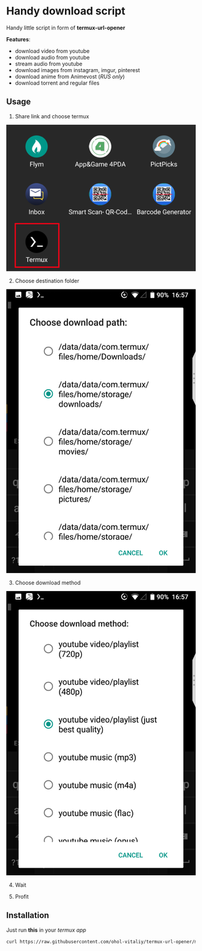 # Handy download script

Handy little script in form of **termux-url-opener**

**Features**:
- download video from youtube
- download audio from youtube
- stream audio from youtube
- download images from instagram, imgur, pinterest
- download anime from Animevost (_RUS only_)
- download torrent and regular files 

## Usage

1. Share link and choose termux

![Share and termux](Screenshot_20200819-165702.png)

2. Choose destination folder 

![Choosing destination folder](Screenshot_20200819-165718.png)

3. Choose download method

![Choosing download method](Screenshot_20200819-165728.png)

4. Wait

5. Profit

## Installation 

Just run **this** in your _termux app_

``` bash
curl https://raw.githubusercontent.com/ohol-vitaliy/termux-url-opener/master/setup.sh | bash
```





